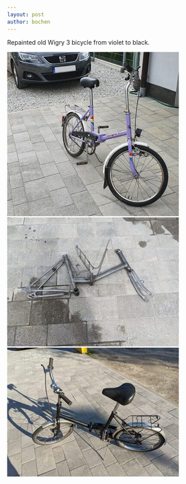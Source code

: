 ```yaml
---
layout: post
author: bochen
---
```

Repainted old Wigry 3 bicycle from violet to black.


![before](/assets/images/wigry3/1.jpg)
![in progress](/assets/images/wigry3/2.jpg)
![after](/assets/images/wigry3/3.jpg)